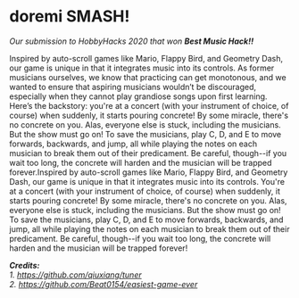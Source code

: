 # doremi SMASH!

_Our submission to HobbyHacks 2020 that won_ ***Best Music Hack!!***

Inspired by auto-scroll games like Mario, Flappy Bird, and Geometry Dash, our game is unique in that it integrates music into its controls. As former musicians ourselves, we know that practicing can get monotonous, and we wanted to ensure that aspiring musicians wouldn’t be discouraged, especially when they cannot play grandiose songs upon first learning. Here’s the backstory: you're at a concert (with your instrument of choice, of course) when suddenly, it starts pouring concrete! By some miracle, there's no concrete on you. Alas, everyone else is stuck, including the musicians. But the show must go on! To save the musicians, play C, D, and E to move forwards, backwards, and jump, all while playing the notes on each musician to break them out of their predicament. Be careful, though--if you wait too long, the concrete will harden and the musician will be trapped forever.Inspired by auto-scroll games like Mario, Flappy Bird, and Geometry Dash, our game is unique in that it integrates music into its controls. 
You're at a concert (with your instrument of choice, of course) when suddenly, it starts pouring concrete! By some miracle, there's no concrete on you. Alas, everyone else is stuck, including the musicians. But the show must go on! To save the musicians, play C, D, and E to move forwards, backwards, and jump, all while playing the notes on each musician to break them out of their predicament. Be careful, though--if you wait too long, the concrete will harden and the musician will be trapped forever!

***Credits:***  
*1. https://github.com/qiuxiang/tuner*  
*2. https://github.com/Beat0154/easiest-game-ever*  
